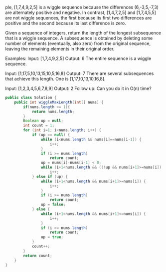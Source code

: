 ple, [1,7,4,9,2,5] is a wiggle sequence because the differences (6,-3,5,-7,3) are alternately positive and negative. In contrast, [1,4,7,2,5] and [1,7,4,5,5] are not wiggle sequences, the first because its first two differences are positive and the second because its last difference is zero.

Given a sequence of integers, return the length of the longest subsequence that is a wiggle sequence. A subsequence is obtained by deleting some number of elements (eventually, also zero) from the original sequence, leaving the remaining elements in their original order.

Examples:
Input: [1,7,4,9,2,5]
Output: 6
The entire sequence is a wiggle sequence.

Input: [1,17,5,10,13,15,10,5,16,8]
Output: 7
There are several subsequences that achieve this length. One is [1,17,10,13,10,16,8].

Input: [1,2,3,4,5,6,7,8,9]
Output: 2
Follow up:
Can you do it in O(n) time?
```java
public class Solution {
    public int wiggleMaxLength(int[] nums) {
        if(nums.length <= 1){
			return nums.length;
		}
		Boolean up = null;
		int count = 1;
		for (int i=1; i<nums.length; i++) {
		    if (up == null) {
		        while (i<nums.length && nums[i]==nums[i-1]) {
		            i++;
		        }
		        if (i >= nums.length)
		            return count;
		        up = nums[i]-nums[i-1] < 0;
		        while (i+1<nums.length && ((!up && nums[i+1]>=nums[i]) || (up && nums[i+1]<=nums[i]))) 
		            i++;
		    } else if (up) {
		        while (i+1<nums.length && nums[i+1]>=nums[i]) {
		            i++;
		        }
		        if (i >= nums.length)
		            return count;
		        up = false;
		    } else {
		        while (i+1<nums.length && nums[i+1]<=nums[i]) {
		            i++;
		        }
		        if (i >= nums.length)
		            return count;
		        up = true;
		    }
		    count++;
		}
		return count;
    }
}
```
